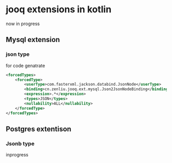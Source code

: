 # jooq extensions in kotlin

now in progress

## Mysql extension

### json type
for code genatrate
```xml
<forcedTypes>
    <forcedType>
        <userType>com.fasterxml.jackson.databind.JsonNode</userType>
        <binding>cn.zenliu.jooq.ext.mysql.Json2JsonNodeBinding</binding>
        <expression>.*</expression>
        <types>JSON</types>
        <nullability>ALL</nullability>
    </forcedType>
</forcedTypes>
```

## Postgres extentison

### Jsonb type

inprogress
